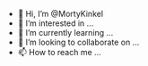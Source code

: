 - 👋 Hi, I’m @MortyKinkel
- 👀 I’m interested in ...
- 🌱 I’m currently learning ...
- 💞️ I’m looking to collaborate on ...
- 📫 How to reach me ...

<!---
MortyKinkel/MortyKinkel is a ✨ special ✨ repository because its `README.md` (this file) appears on your GitHub profile.
You can click the Preview link to take a look at your changes.
--->
